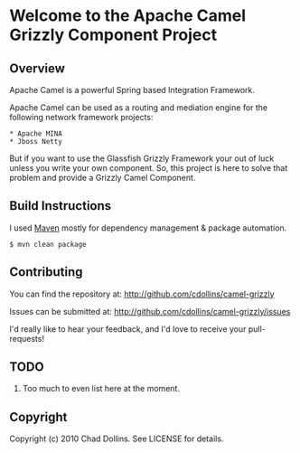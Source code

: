 # Welcome to the Apache Camel Grizzly Component Project 

## Overview

Apache Camel is a powerful Spring based Integration Framework.


Apache Camel can be used as a routing and mediation engine for the
following network framework projects:

    * Apache MINA
    * Jboss Netty

But if you want to use the Glassfish Grizzly Framework your out of luck
unless you write your own component. So, this project is here to solve
that problem and provide a Grizzly Camel Component.

## Build Instructions
I used [Maven](http://maven.apache.org/) mostly for dependency management & package automation.

    $ mvn clean package 

## Contributing
You can find the repository at: http://github.com/cdollins/camel-grizzly

Issues can be submitted at: http://github.com/cdollins/camel-grizzly/issues

I'd really like to hear your feedback, and I'd love to receive your pull-requests!

## TODO

1. Too much to even list here at the moment.

## Copyright
Copyright (c) 2010 Chad Dollins. See LICENSE for details.

